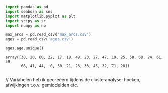 

```python
import pandas as pd
import seaborn as sns
import matplotlib.pyplot as plt
import scipy as sc
import numpy as np

max_arcs = pd.read_csv('max_arcs.csv')
ages = pd.read_csv('ages.csv')
```


```python
ages.age.unique()
```




    array([30, 20, 60, 22, 17, 18, 49, 23, 27, 47, 19, 25, 58, 68, 24, 61, 59,
           66, 41, 44,  0, 50, 21, 26, 33, 45, 32, 71, 28])




```python

```
// Variabelen heb ik gecreëerd tijdens de clusteranalyse: hoeken, afwijkingen t.o.v. gemiddelden etc.
